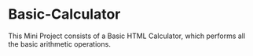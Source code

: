 # Basic-Calculator
This Mini Project consists of a Basic HTML Calculator, which performs all the basic arithmetic operations.

